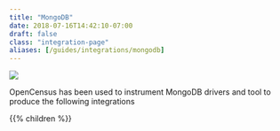 ```yaml
---
title: "MongoDB"
date: 2018-07-16T14:42:10-07:00
draft: false
class: "integration-page"
aliases: [/guides/integrations/mongodb]
---
```


![](/images/mongo-opencensus.png)

OpenCensus has been used to instrument MongoDB drivers and tool to produce the following integrations

{{% children %}}
